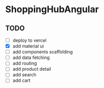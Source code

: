 # ShoppingHubAngular

## TODO

- [ ] deploy to vercel
- [x] add material ui
- [ ] add components scaffolding
- [ ] add data fetching
- [ ] add routing
- [ ] add product detail
- [ ] add search
- [ ] add cart
